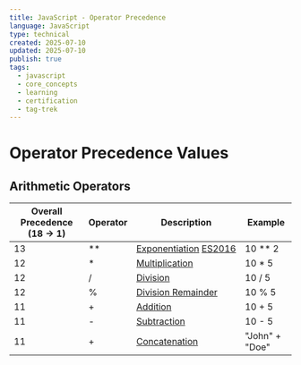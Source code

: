 ```yaml
---
title: JavaScript - Operator Precedence
language: JavaScript
type: technical
created: 2025-07-10
updated: 2025-07-10
publish: true
tags:
  - javascript
  - core_concepts
  - learning
  - certification
  - tag-trek
---
```

# Operator Precedence Values

## Arithmetic Operators
| Overall Precedence (18 -> 1)  | Operator | Description   | Example  |
|---|---|---|---|
|13|**|[Exponentiation](https://www.w3schools.com/js/tryit.asp?filename=tryjs_arithmetric_exponent1) [ES2016](https://www.w3schools.com/js/js_2016.asp)|10 ** 2|
|12|*|[Multiplication](https://www.w3schools.com/js/tryit.asp?filename=tryjs_oper_mult)|10 * 5|
|12|/|[Division](https://www.w3schools.com/js/tryit.asp?filename=tryjs_oper_div)|10 / 5|
|12|%|[Division Remainder](https://www.w3schools.com/js/tryit.asp?filename=tryjs_oper_mod)|10 % 5|
|11|+|[Addition](https://www.w3schools.com/js/tryit.asp?filename=tryjs_oper_add)|10 + 5|
|11|-|[Subtraction](https://www.w3schools.com/js/tryit.asp?filename=tryjs_oper_sub)|10 - 5|
|11|+|[Concatenation](https://www.w3schools.com/js/tryit.asp?filename=tryjs_oper_concatenate)|"John" + "Doe"|
